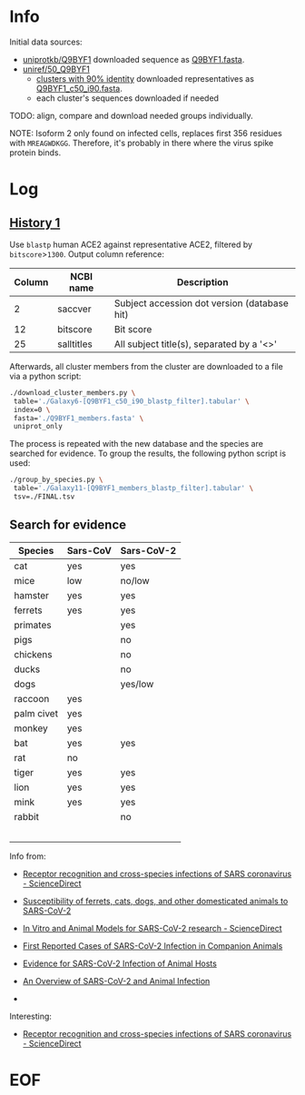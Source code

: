 # Info

Initial data sources:

- [uniprotkb/Q9BYF1](https://www.uniprot.org/uniprotkb/Q9BYF1/entry) downloaded sequence as [Q9BYF1.fasta](./Q9BYF1.fasta).
- [uniref/50_Q9BYF1](https://www.uniprot.org/uniref/UniRef50_Q9BYF1)
  - [clusters with 90% identity](https://www.uniprot.org/uniref?query=%28cluster:UniRef50_Q9BYF1%29%20AND%20%28identity:0.9%29) downloaded representatives as [Q9BYF1_c50_i90.fasta](./Q9BYF1_c50_i90.fasta).
  - each cluster's sequences downloaded if needed

TODO: align, compare and download needed groups individually.

NOTE: Isoform 2 only found on infected cells, replaces first 356 residues with `MREAGWDKGG`. Therefore, it's probably in there where the virus spike protein binds.

# Log

## [History 1](https://usegalaxy.eu/u/jricardo.alonso_um.es/h/adoentrega1)

Use `blastp` human ACE2 against representative ACE2, filtered by `bitscore`>`1300`. Output column reference:

| Column | NCBI name  | Description                                  |
| ------ | ---------- | -------------------------------------------- |
| 2      | saccver    | Subject accession dot version (database hit) |
| 12     | bitscore   | Bit score                                    |
| 25     | salltitles | All subject title(s), separated by a '<>'    |

Afterwards, all cluster members from the cluster are downloaded to a file via a python script:

```bash
./download_cluster_members.py \
 table='./Galaxy6-[Q9BYF1_c50_i90_blastp_filter].tabular' \
 index=0 \
 fasta='./Q9BYF1_members.fasta' \
 uniprot_only
```

The process is repeated with the new database and the species are searched for evidence. To group the results, the following python script is used:

```bash
./group_by_species.py \
 table='./Galaxy11-[Q9BYF1_members_blastp_filter].tabular' \
 tsv=./FINAL.tsv
```

## Search for evidence

| Species    | Sars-CoV | Sars-CoV-2 |
| ---------- | -------- | ---------- |
| cat        | yes      | yes        |
| mice       | low      | no/low     |
| hamster    | yes      | yes        |
| ferrets    | yes      | yes        |
| primates   |          | yes        |
| pigs       |          | no         |
| chickens   |          | no         |
| ducks      |          | no         |
| dogs       |          | yes/low    |
| raccoon    | yes      |            |
| palm civet | yes      |            |
| monkey     | yes      |            |
| bat        | yes      | yes        |
| rat        | no       |            |
| tiger      | yes      | yes        |
| lion       | yes      | yes        |
| mink       | yes      | yes        |
| rabbit     |          | no         |
|            |          |            |
|            |          |            |
|            |          |            |
|            |          |            |
|            |          |            |

Info from:

- [Receptor recognition and cross-species infections of SARS coronavirus - ScienceDirect](https://www.sciencedirect.com/science/article/pii/S0166354213002222)

- [Susceptibility of ferrets, cats, dogs, and other domesticated animals to SARS-CoV-2](https://doi.org/10.1126/science.abb7015)

- [In Vitro and Animal Models for SARS-CoV-2 research - ScienceDirect](https://www.sciencedirect.com/science/article/pii/S0165614720301292)

- [First Reported Cases of SARS-CoV-2 Infection in Companion Animals](https://www.ncbi.nlm.nih.gov/pmc/articles/PMC7315787/)

- [Evidence for SARS-CoV-2 Infection of Animal Hosts](https://www.mdpi.com/2076-0817/9/7/529)

- [An Overview of SARS-CoV-2 and Animal Infection](https://www.frontiersin.org/articles/10.3389/fvets.2020.596391/full)

- 

Interesting:

- [Receptor recognition and cross-species infections of SARS coronavirus - ScienceDirect](https://www.sciencedirect.com/science/article/pii/S0166354213002222?via%3Dihub)

# EOF
